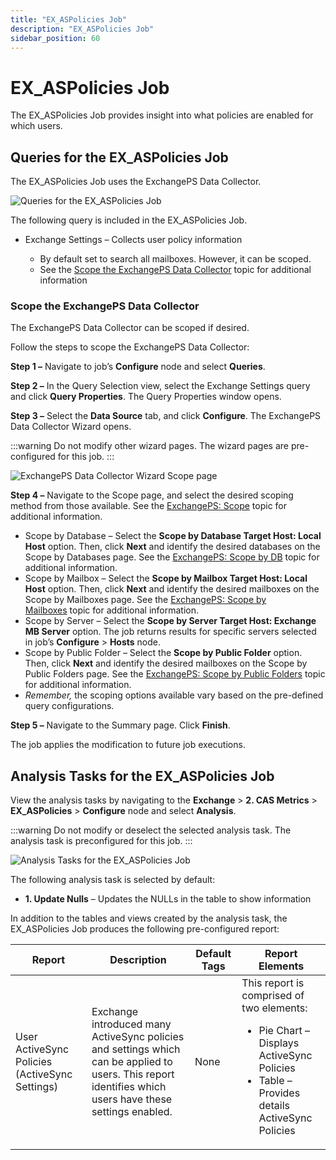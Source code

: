 ```yaml
---
title: "EX_ASPolicies Job"
description: "EX_ASPolicies Job"
sidebar_position: 60
---
```


# EX_ASPolicies Job

The EX_ASPolicies Job provides insight into what policies are enabled for which users.

## Queries for the EX_ASPolicies Job

The EX_ASPolicies Job uses the ExchangePS Data Collector.

![Queries for the EX_ASPolicies Job](/img/product_docs/accessanalyzer/11.6/solutions/exchange/casmetrics/aspoliciesquery.webp)

The following query is included in the EX_ASPolicies Job.

- Exchange Settings – Collects user policy information

    - By default set to search all mailboxes. However, it can be scoped.
    - See the [Scope the ExchangePS Data Collector](#scope-the-exchangeps-data-collector) topic for
      additional information

### Scope the ExchangePS Data Collector

The ExchangePS Data Collector can be scoped if desired.

Follow the steps to scope the ExchangePS Data Collector:

**Step 1 –** Navigate to job’s **Configure** node and select **Queries**.

**Step 2 –** In the Query Selection view, select the Exchange Settings query and click **Query
Properties**. The Query Properties window opens.

**Step 3 –** Select the **Data Source** tab, and click **Configure**. The ExchangePS Data Collector
Wizard opens.

:::warning
Do not modify other wizard pages. The wizard pages are pre-configured for this job.
:::


![ExchangePS Data Collector Wizard Scope page](/img/product_docs/activitymonitor/7.1/config/activedirectory/scope.webp)

**Step 4 –** Navigate to the Scope page, and select the desired scoping method from those available.
See the
[ExchangePS: Scope](/docs/accessanalyzer/11.6/admin/datacollector/exchangeps/scope.md) topic
for additional information.

- Scope by Database – Select the **Scope by Database Target Host: Local Host** option. Then, click
  **Next** and identify the desired databases on the Scope by Databases page. See the
  [ExchangePS: Scope by DB](/docs/accessanalyzer/11.6/admin/datacollector/exchangeps/scopedatabases.md) topic
  for additional information.
- Scope by Mailbox – Select the **Scope by Mailbox Target Host: Local Host** option. Then, click
  **Next** and identify the desired mailboxes on the Scope by Mailboxes page. See the
  [ExchangePS: Scope by Mailboxes](/docs/accessanalyzer/11.6/admin/datacollector/exchangeps/scopemailboxes.md) topic
  for additional information.
- Scope by Server – Select the **Scope by Server Target Host: Exchange MB Server** option. The job
  returns results for specific servers selected in job’s **Configure** > **Hosts** node.
- Scope by Public Folder – Select the **Scope by Public Folder** option. Then, click **Next** and
  identify the desired mailboxes on the Scope by Public Folders page. See the
  [ExchangePS: Scope by Public Folders](/docs/accessanalyzer/11.6/admin/datacollector/exchangeps/scopepublicfolders.md) topic
  for additional information.
- _Remember,_ the scoping options available vary based on the pre-defined query configurations.

**Step 5 –** Navigate to the Summary page. Click **Finish**.

The job applies the modification to future job executions.

## Analysis Tasks for the EX_ASPolicies Job

View the analysis tasks by navigating to the **Exchange** > **2. CAS Metrics** > **EX_ASPolicies** >
**Configure** node and select **Analysis**.

:::warning
Do not modify or deselect the selected analysis task. The analysis task is
preconfigured for this job.
:::


![Analysis Tasks for the EX_ASPolicies Job](/img/product_docs/accessanalyzer/11.6/solutions/exchange/casmetrics/aspoliciesanalysis.webp)

The following analysis task is selected by default:

-   **1. Update Nulls** – Updates the NULLs in the table to show information

In addition to the tables and views created by the analysis task, the EX_ASPolicies Job produces the
following pre-configured report:

| Report                                         | Description                                                                                                                                              | Default Tags | Report Elements                                                                                                                                           |
| ---------------------------------------------- | -------------------------------------------------------------------------------------------------------------------------------------------------------- | ------------ | --------------------------------------------------------------------------------------------------------------------------------------------------------- |
| User ActiveSync Policies (ActiveSync Settings) | Exchange introduced many ActiveSync policies and settings which can be applied to users. This report identifies which users have these settings enabled. | None         | This report is comprised of two elements: <ul><li>Pie Chart – Displays ActiveSync Policies</li><li>Table – Provides details ActiveSync Policies</li></ul> |

